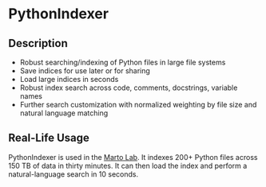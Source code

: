 # PythonIndexer
## Description
- Robust searching/indexing of Python files in large file systems
- Save indices for use later or for sharing
- Load large indices in seconds
- Robust index search across code, comments, docstrings, variable names
- Further search customization with normalized weighting by file size and natural language matching

## Real-Life Usage
PythonIndexer is used in the [Marto Lab](https://martolab.dana-farber.org/). It indexes 200+ Python files across 150 TB of data in thirty minutes. It can then load the index and perform a natural-language search in 10 seconds.
